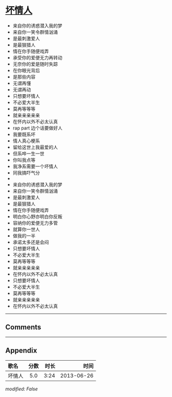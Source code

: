 # [坏情人](https://music.163.com/song?id=26608819)

* 来自你的诱惑潜入我的梦
* 来自你一笑令群情汹涌
* 是最刺激爱人
* 是最狠猎人
* 情在你手随便戏弄
* 承受你的爱便无力再转动
* 无奈你的爱是随时失踪
* 在你眼光背后
* 是那些内容
* 无谓再懂
* 无谓再动
* 只想要坏情人
* 不必爱大半生
* 莫再等等等
* 就亲亲亲亲亲
* 在怀内以外不必太认真
* rap part 边个话要做好人
* 我要既系坏
* 情人真心梗系
* 留给这世上我最爱的人
* 但系哗一生一世
* 你叫我点等
* 我净系需要一个坏情人
* 同我搞吓气分
* 
* 来自你的诱惑潜入我的梦
* 来自你一笑令群情汹涌
* 是最刺激爱人
* 是最狠猎人
* 情在你手随便戏弄
* 明白你心野亦明白你反叛
* 容纳你的爱便无力多管
* 就算你一世人
* 做我的一半
* 承诺太多还是会闷
* 只想要坏情人
* 不必爱大半生
* 莫再等等等
* 就亲亲亲亲亲
* 在怀内以外不必太认真
* 只想要坏情人
* 不必爱大半生
* 莫再等等等
* 就亲亲亲亲亲
* 在怀内以外不必太认真


---

## Comments


---

## Appendix

|歌名|分数|时长|时间|
|:---|:---:|---:|---:|
|坏情人|5.0|3:24|2013-06-26

*modified: False*